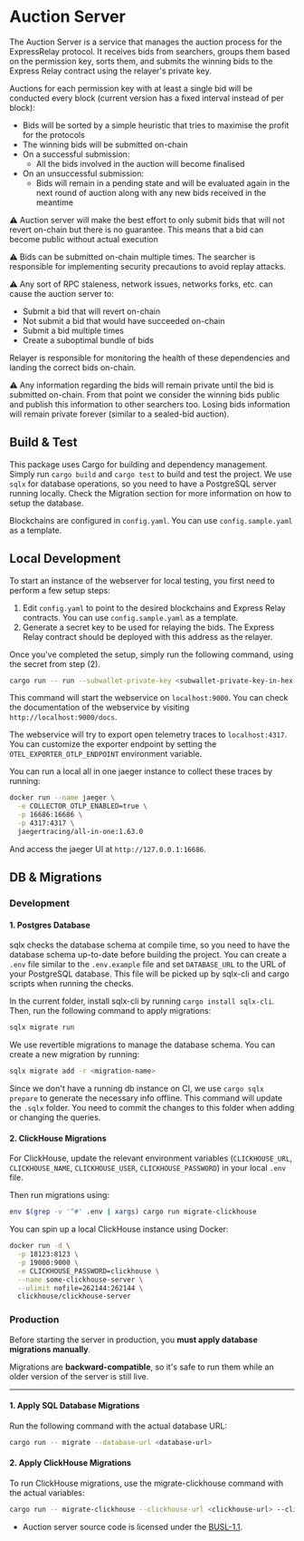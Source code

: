 # Auction Server

The Auction Server is a service that manages the auction process for the ExpressRelay protocol.
It receives bids from searchers, groups them based on the permission key, sorts them, and submits the winning bids to the Express Relay contract using the relayer's private key.

Auctions for each permission key with at least a single bid will be conducted every block (current version has a fixed interval instead of per block):

- Bids will be sorted by a simple heuristic that tries to maximise the profit for the protocols
- The winning bids will be submitted on-chain
- On a successful submission:
  - All the bids involved in the auction will become finalised
- On an unsuccessful submission:
  - Bids will remain in a pending state and will be evaluated again in the next round of auction along with any new bids received in the meantime

⚠️ Auction server will make the best effort to only submit bids that will not revert on-chain but there is no guarantee.
This means that a bid can become public without actual execution

⚠️ Bids can be submitted on-chain multiple times.
The searcher is responsible for implementing security precautions to avoid replay attacks.

⚠️ Any sort of RPC staleness, network issues, networks forks, etc. can cause the auction server to:

- Submit a bid that will revert on-chain
- Not submit a bid that would have succeeded on-chain
- Submit a bid multiple times
- Create a suboptimal bundle of bids

Relayer is responsible for monitoring the health of these dependencies and landing the correct bids on-chain.

⚠️ Any information regarding the bids will remain private until the bid is submitted on-chain.
From that point we consider the winning bids public and publish this information to other searchers too.
Losing bids information will remain private forever (similar to a sealed-bid auction).

## Build & Test

This package uses Cargo for building and dependency management.
Simply run `cargo build` and `cargo test` to build and test the project.
We use `sqlx` for database operations, so you need to have a PostgreSQL server running locally.
Check the Migration section for more information on how to setup the database.

Blockchains are configured in `config.yaml`. You can use `config.sample.yaml` as a template.

## Local Development

To start an instance of the webserver for local testing, you first need to perform a few setup steps:

1. Edit `config.yaml` to point to the desired blockchains and Express Relay contracts. You can use `config.sample.yaml` as a template.
2. Generate a secret key to be used for relaying the bids. The Express Relay contract should be deployed with this address as the relayer.

Once you've completed the setup, simply run the following command, using the secret from step (2).

```bash
cargo run -- run --subwallet-private-key <subwallet-private-key-in-hex-format>
```

This command will start the webservice on `localhost:9000`.
You can check the documentation of the webservice by visiting `http://localhost:9000/docs`.

The webservice will try to export open telemetry traces to `localhost:4317`.
You can customize the exporter endpoint by setting the `OTEL_EXPORTER_OTLP_ENDPOINT` environment variable.

You can run a local all in one jaeger instance to collect these traces by running:

```bash
docker run --name jaeger \
  -e COLLECTOR_OTLP_ENABLED=true \
  -p 16686:16686 \
  -p 4317:4317 \
  jaegertracing/all-in-one:1.63.0
```

And access the jaeger UI at `http://127.0.0.1:16686`.

## DB & Migrations

### Development

#### 1. Postgres Database

sqlx checks the database schema at compile time, so you need to have the database schema up-to-date
before building the project. You can create a `.env` file similar
to the `.env.example` file and set `DATABASE_URL` to the URL of your PostgreSQL database. This file
will be picked up by sqlx-cli and cargo scripts when running the checks.

In the current folder, install sqlx-cli by running `cargo install sqlx-cli`.
Then, run the following command to apply migrations:

```bash
sqlx migrate run
```

We use revertible migrations to manage the database schema. You can create a new migration by running:

```bash
sqlx migrate add -r <migration-name>
```

Since we don't have a running db instance on CI, we use `cargo sqlx prepare` to generate the necessary
info offline. This command will update the `.sqlx` folder.
You need to commit the changes to this folder when adding or changing the queries.

#### 2. ClickHouse Migrations

For ClickHouse, update the relevant environment variables (`CLICKHOUSE_URL`, `CLICKHOUSE_NAME`, `CLICKHOUSE_USER`, `CLICKHOUSE_PASSWORD`) in your local `.env` file.

Then run migrations using:

```bash
env $(grep -v '^#' .env | xargs) cargo run migrate-clickhouse
```

You can spin up a local ClickHouse instance using Docker:

```bash
docker run -d \
  -p 18123:8123 \
  -p 19000:9000 \
  -e CLICKHOUSE_PASSWORD=clickhouse \
  --name some-clickhouse-server \
  --ulimit nofile=262144:262144 \
  clickhouse/clickhouse-server
```

### Production

Before starting the server in production, you **must apply database migrations manually**.

Migrations are **backward-compatible**, so it's safe to run them while an older version of the server is still live.

---

#### 1. Apply SQL Database Migrations

Run the following command with the actual database URL:

```bash
cargo run -- migrate --database-url <database-url>
```

#### 2. Apply ClickHouse Migrations

To run ClickHouse migrations, use the migrate-clickhouse command with the actual variables:

```bash
cargo run -- migrate-clickhouse --clickhouse-url <clickhouse-url> --clickhouse-name <clickhouse-name> --clickhouse-user <clickhouse-user> --clickhouse-password <clickhouse-password>
```

- Auction server source code is licensed under the [BUSL-1.1](./license.txt).
